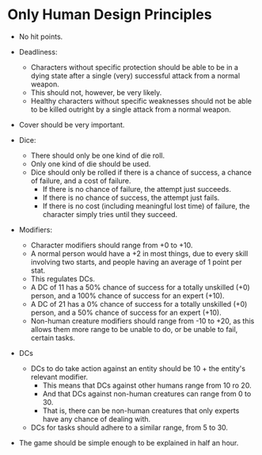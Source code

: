 # Only Human Design Principles

- No hit points.

- Deadliness:
  - Characters without specific protection should be able to be in a dying state after a single (very) successful attack from a normal weapon.
  - This should not, however, be very likely.
  - Healthy characters without specific weaknesses should not be able to be killed outright by a single attack from a normal weapon.

- Cover should be very important.

- Dice:
  - There should only be one kind of die roll.
  - Only one kind of die should be used.
  - Dice should only be rolled if there is a chance of success, a chance of failure, and a cost of failure.
    - If there is no chance of failure, the attempt just succeeds.
    - If there is no chance of success, the attempt just fails.
    - If there is no cost (including meaningful lost time) of failure, the character simply tries until they succeed.

- Modifiers:
  - Character modifiers should range from +0 to +10.
  - A normal person would have a +2 in most things, due to every skill involving two starts, and people having an average of 1 point per stat.
  - This regulates DCs.
  - A DC of 11 has a 50% chance of success for a totally unskilled (+0) person, and a 100% chance of success for an expert (+10).
  - A DC of 21 has a 0% chance of success for a totally unskilled (+0) person, and a 50% chance of success for an expert (+10).
  - Non-human creature modifiers should range from -10 to +20, as this allows them more range to be unable to do, or be unable to fail, certain tasks.

- DCs
  - DCs to do take action against an entity should be 10 + the entity's relevant modifier.
    - This means that DCs against other humans range from 10 ro 20.
    - And that DCs against non-human creatures can range from 0 to 30.
    - That is, there can be non-human creatures that only experts have any chance of dealing with.
  - DCs for tasks should adhere to a similar range, from 5 to 30.

- The game should be simple enough to be explained in half an hour.